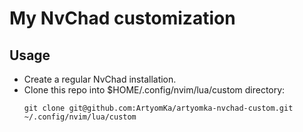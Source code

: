 # My NvChad customization

## Usage
 - Create a regular NvChad installation.
 - Clone this repo into $HOME/.config/nvim/lua/custom directory:
    ```
    git clone git@github.com:ArtyomKa/artyomka-nvchad-custom.git ~/.config/nvim/lua/custom
    ```
